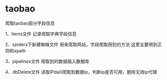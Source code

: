 # taobao
爬取taobao部分字段信息


1、items文件
记录爬取字典字段信息

2、spiders下新建蜘蛛文件
用来爬取网站，字段爬取用到的方法
这里主要用到正则和xpath

3、pipelines文件
爬取到的数据插入数据库

4、dbDelete文件
读取IPdaili爬取到数据ip，判断ip是否可用，删除无效ip代理
